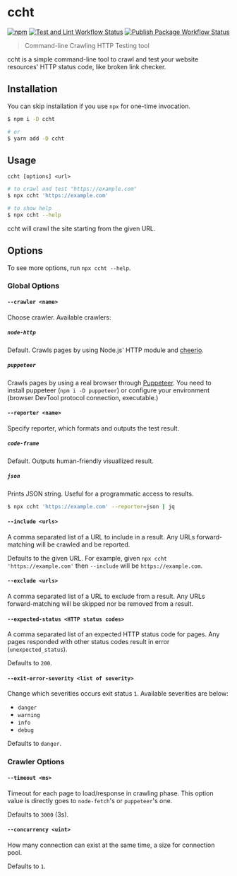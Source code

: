# ccht

[![npm](https://img.shields.io/npm/v/ccht)](https://www.npmjs.com/package/ccht)
[![Test and Lint Workflow Status](https://img.shields.io/github/workflow/status/pocka/ccht/Test%20and%20Lint?label=test)](https://github.com/pocka/ccht/actions?query=workflow%3A%22Test+and+Lint%22)
[![Publish Package Workflow Status](https://img.shields.io/github/workflow/status/pocka/ccht/Publish%20package?label=publish)](https://github.com/pocka/ccht/actions?query=workflow%3A%22Publish+package%22)

> Command-line Crawling HTTP Testing tool

ccht is a simple command-line tool to crawl and test your website resources' HTTP status code, like broken link checker.

## Installation

You can skip installation if you use `npx` for one-time invocation.

```sh
$ npm i -D ccht

# or
$ yarn add -D ccht
```

## Usage

```
ccht [options] <url>
```

```sh
# to crawl and test "https://example.com"
$ npx ccht 'https://example.com'

# to show help
$ npx ccht --help
```

ccht will crawl the site starting from the given URL.

## Options

To see more options, run `npx ccht --help`.

### Global Options

#### `--crawler <name>`

Choose crawler. Available crawlers:

##### `node-http`

Default. Crawls pages by using Node.js' HTTP module and [cheerio](https://www.npmjs.com/package/cheerio).

##### `puppeteer`

Crawls pages by using a real browser through [Puppeteer](https://pptr.dev/).
You need to install puppeteer (`npm i -D puppeteer`) or configure your environment (browser DevTool protocol connection, executable.)

#### `--reporter <name>`

Specify reporter, which formats and outputs the test result.

##### `code-frame`

Default. Outputs human-friendly visuallized result.

##### `json`

Prints JSON string.
Useful for a programmatic access to results.

```sh
$ npx ccht 'https://example.com' --reporter=json | jq
```

#### `--include <urls>`

A comma separated list of a URL to include in a result.
Any URLs forward-matching will be crawled and be reported.

Defaults to the given URL.
For example, given `npx ccht 'https://example.com'` then `--include` will be `https://example.com`.

#### `--exclude <urls>`

A comma separated list of a URL to exclude from a result.
Any URLs forward-matching will be skipped nor be removed from a result.

#### `--expected-status <HTTP status codes>`

A comma separated list of an expected HTTP status code for pages.
Any pages responded with other status codes result in error (`unexpected_status`).

Defaults to `200`.

#### `--exit-error-severity <list of severity>`

Change which severities occurs exit status `1`.
Available severities are below:

- `danger`
- `warning`
- `info`
- `debug`

Defaults to `danger`.

### Crawler Options

#### `--timeout <ms>`

Timeout for each page to load/response in crawling phase.
This option value is directly goes to `node-fetch`'s or `puppeteer`'s one.

Defaults to `3000` (3s).

#### `--concurrency <uint>`

How many connection can exist at the same time, a size for connection pool.

Defaults to `1`.
